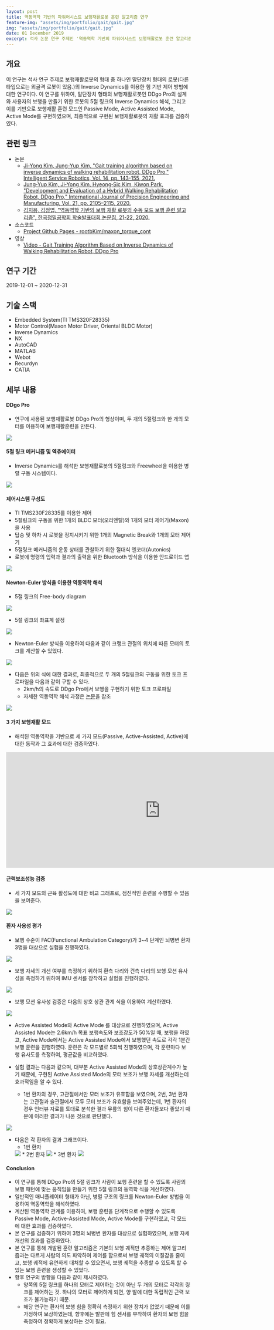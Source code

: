 ```yaml
---
layout: post
title: 역동역학 기반의 파워어시스트 보행재활로봇 훈련 알고리즘 연구
feature-img: "assets/img/portfolio/gait/gait.jpg"
img: "assets/img/portfolio/gait/gait.jpg"
date: 01 December 2019
excerpt: 석사 논문 연구 주제인 '역동역학 기반의 파워어시스트 보행재활로봇 훈련 알고리즘'의 내용을 간단하게 정리한다.
---
```


## 개요

이 연구는 석사 연구 주제로 보행재활로봇의 형태 중 하나인 말단장치 형태의 로봇(다른 타입으로는 외골격 로봇이 있음.)의 Inverse Dynamics를 이용한 힘 기반 제어 방법에 대한 연구이다. 이 연구를 위하여, 말단장치 형태의 보행재활로봇인 DDgo Pro의 설계와 사용자의 보행을 만들기 위한 로봇의 5절 링크의 Inverse Dynamics 해석, 그리고 이를 기반으로 보행재활 훈련 모드인 Passive Mode, Active Assisted Mode, Active Mode를 구현하였으며, 최종적으로 구현된 보행재활로봇의 재활 효과를 검증하였다.

## 관련 링크

* 논문
    - [Ji-Yong Kim, Jung-Yup Kim, "Gait training algorithm based on inverse dynamics of walking rehabilitation robot, DDgo Pro," Intelligent Service Robotics, Vol. 14, pp. 143-155, 2021.](https://doi.org/10.1007/s11370-021-00357-8)
    - [Jung‑Yup Kim, Ji‑Yong Kim, Hyeong‑Sic Kim, Kiwon Park, "Development and Evaluation of a Hybrid Walking Rehabilitation Robot, DDgo Pro," International Journal of Precision Engineering and Manufacturing, Vol. 21, pp. 2105–2115, 2020.](https://doi.org/10.1007/s12541-020-00404-x)
    - [김지용, 김정엽, "역동역학 기반의 보행 재활 로봇의 수동 모드 보행 훈련 알고리즘", 한국정밀공학회 학술발표대회 논문집, 21-22, 2020.](https://www.dbpia.co.kr/journal/articleDetail?nodeId=NODE10489383)
* 소스코드
    - [Project Github Pages - rootbKim/maxon_torque_cont](https://github.com/rootbKim/maxon_torque_cont)
* 영상
    - [Video - Gait Training Algorithm Based on Inverse Dynamics of Walking Rehabilitation Robot, DDgo Pro](https://youtu.be/AY8eiaZwY9s)

## 연구 기간

2019-12-01 ~ 2020-12-31

## 기술 스택

- Embedded System(TI TMS320F28335)
- Motor Control(Maxon Motor Driver, Oriental BLDC Motor)
- Inverse Dynamics
- NX
- AutoCAD
- MATLAB
- Webot
- Recurdyn
- CATIA

## 세부 내용

#### DDgo Pro

* 연구에 사용된 보행재활로봇 DDgo Pro의 형상이며, 두 개의 5절링크와 한 개의 모터를 이용하여 보행재활훈련을 만든다.

<img src="/assets/img/portfolio/gait/ddgo_pro.jpg">

#### 5절 링크 메커니즘 및 엑츄에이터

* Inverse Dynamics를 해석한 보행재활로봇의 5절링크와 Freewheel을 이용한 병렬 구동 시스템이다.

<img src="/assets/img/portfolio/gait/actuator.png">

#### 제어시스템 구성도

- TI TMS230F28335를 이용한 제어
- 5절링크의 구동을 위한 1개의 BLDC 모터(오리엔탈)와 1개의 모터 제어기(Maxon)을 사용
- 탑승 및 하차 시 로봇을 정지시키기 위한 1개의 Magnetic Break와 1개의 모터 제어기
- 5절링크 메커니즘의 운동 상태를 관찰하기 위한 절대식 엔코더(Autonics)
- 로봇에 명령의 입력과 결과의 출력을 위한 Bluetooth 방식을 이용한 안드로이드 앱

<img src="/assets/img/portfolio/gait/control_system.png">

#### Newton-Euler 방식을 이용한 역동역학 해석

* 5절 링크의 Free-body diagram

<img src="/assets/img/portfolio/gait/free_body_diagram.png">

* 5절 링크의 좌표계 설정

<img src="/assets/img/portfolio/gait/five_link_mechanism.png">

* Newton-Euler 방식을 이용하여 다음과 같이 크랭크 관절의 위치에 따른 모터의 토크를 계산할 수 있었다.

<img src="/assets/img/portfolio/gait/newton_euler.png">

* 다음은 위의 식에 대한 결과로, 최종적으로 두 개의 5절링크의 구동을 위한 토크 프로파일을 다음과 같이 구할 수 있다.
    * 2km/h의 속도로 DDgo Pro에서 보행을 구현하기 위한 토크 프로파일
    * 자세한 역동역학 해석 과정은 [논문](https://doi.org/10.1007/s11370-021-00357-8)을 참조

<img src="/assets/img/portfolio/gait/crank_torque.jpg">


#### 3 가지 보행재활 모드

* 해석된 역동역학을 기반으로 세 가지 모드(Passive, Active-Assisted, Active)에 대한 동작과 그 효과에 대한 검증하였다.

<iframe width="840" height="315" src="https://www.youtube.com/embed/AY8eiaZwY9s" title="YouTube video player" frameborder="0" allow="accelerometer; autoplay; clipboard-write; encrypted-media; gyroscope; picture-in-picture; web-share" allowfullscreen></iframe>

#### 근력보조성능 검증

* 세 가지 모드의 근육 활성도에 대한 비교 그래프로, 점진적인 훈련을 수행할 수 있음을 보여준다.

<img src="/assets/img/portfolio/gait/3mode_emg.png">

#### 환자 사용성 평가

* 보행 수준이 FAC(Functional Ambulation Category)가 3~4 단계인 뇌병변 환자 3명을 대상으로 실험을 진행하였다.

<img src="/assets/img/portfolio/gait/test_table.png">

* 보행 자세의 개선 여부를 측정하기 위하여 환측 다리와 건측 다리의 보행 모션 유사성을 측정하기 위하여 IMU 센서를 장착하고 실험을 진행하였다.

<img src="/assets/img/portfolio/gait/subjects.png">

* 보행 모션 유사성 검증은 다음의 상호 상관 관계 식을 이용하여 계산하였다.

<img src="/assets/img/portfolio/gait/cross_correlation.png">

* Active Assisted Mode와 Active Mode 를 대상으로 진행하였으며, Active Assisted Mode는 2.6km/h 목표 보행속도와 보조강도가 50%일 때, 보행을 하였고, Active Mode에서는 Active Assisted Mode에서 보행했던 속도로 각각 1분간 보행 훈련을 진행하였다. 훈련은 각 모드별로 5회씩 진행하였으며, 각 훈련마다 보행 유사도를 측정하여, 평균값을 비교하였다.

* 실험 결과는 다음과 같으며, 대부분 Active Assisted Mode의 상호상관계수가 높기 때문에, 구현된 Active Assisted Mode의 모터 보조가 보행 자세를 개선하는데 효과적임을 알 수 있다.
    * 1번 환자의 경우, 고관절에서만 모터 보조가 유효함을 보였으며, 2번, 3번 환자는 고관절과 슬관절에서 모두 모터 보조가 유효함을 보여주었는데, 1번 환자의 경우 인터뷰 자료를 토대로 분석한 결과 무릎의 힘이 다른 환자들보다 좋았기 때문에 이러한 결과가 나온 것으로 판단했다.

<img src="/assets/img/portfolio/gait/test_table.png">

* 다음은 각 환자의 결과 그래프이다.
    * 1번 환자
    <img src="/assets/img/portfolio/gait/test_graph1.png">
    * 2번 환자
    <img src="/assets/img/portfolio/gait/test_graph2.png">
    * 3번 환자
    <img src="/assets/img/portfolio/gait/test_graph3.png">

#### Conclusion

* 이 연구를 통해 DDgo Pro의 5절 링크가 사람이 보행 훈련을 할 수 있도록 사람의 보행 패턴에 맞는 움직임을 만들기 위한 5절 링크의 동역학 식을 계산하였다.
* 일반적인 매니퓰레이터 형태가 아닌, 병렬 구조의 링크를 Newton-Euler 방법을 이용하여 역동역학을 해석하였다.
* 계산된 역동역학 관계를 이용하여, 보행 훈련을 단계적으로 수행할 수 있도록 Passive Mode, Active-Assisted Mode, Active Mode를 구현하였고, 각 모드에 대한 효과를 검증하였다.
* 본 연구를 검증하기 위하여 3명의 뇌병변 환자를 대상으로 실험하였으며, 보행 자세 개선의 효과를 검증하였다.
* 본 연구를 통해 개발된 훈련 알고리즘은 기본의 보행 궤적만 추종하는 제어 알고리즘과는 다르게 사람의 의도 파악하여 제어를 함으로써 보행 궤적의 이질감을 줄이고, 보행 궤적에 유연하게 대처할 수 있으면서, 보행 궤적을 추종할 수 있도록 할 수 있는 보행 훈련을 생성할 수 있었다.
* 향후 연구의 방향을 다음과 같이 제시하였다.
    * 양쪽의 5절 링크를 하나의 모터로 제어하는 것이 아닌 두 개의 모터로 각각의 링크를 제어하는 것. 하나의 모터로 제어하게 되면, 양 발에 대한 독립적인 근력 보조가 불가능하기 때문.
    * 해당 연구는 환자의 보행 힘을 정확히 측정하기 위한 장치가 없었기 때문에 이를 가정하여 보상하였는데, 향후에는 발판에 힘 센서를 부착하여 환자의 보행 힘을 측정하여 정확하게 보상하는 것이 필요.